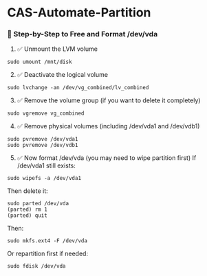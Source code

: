 # CAS-Automate-Partition

### 🧩 Step-by-Step to Free and Format /dev/vda
1. ✅ Unmount the LVM volume
```
sudo umount /mnt/disk
```
2. ✅ Deactivate the logical volume
```
sudo lvchange -an /dev/vg_combined/lv_combined
```
3. ✅ Remove the volume group (if you want to delete it completely)

```
sudo vgremove vg_combined
```
4. ✅ Remove physical volumes (including /dev/vda1 and /dev/vdb1)
```
sudo pvremove /dev/vda1
sudo pvremove /dev/vdb1
```
5. ✅ Now format /dev/vda (you may need to wipe partition first)
If /dev/vda1 still exists:

```
sudo wipefs -a /dev/vda1
```
Then delete it:

```
sudo parted /dev/vda
(parted) rm 1
(parted) quit
```
Then:

```
sudo mkfs.ext4 -F /dev/vda
```
Or repartition first if needed:

```
sudo fdisk /dev/vda
```
